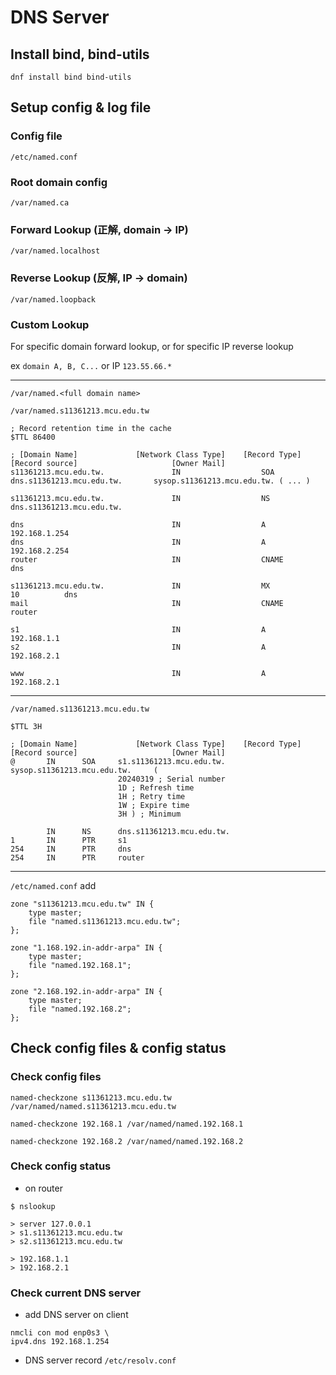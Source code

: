 # DNS Server
## Install bind, bind-utils
`dnf install bind bind-utils`

## Setup config & log file
### Config file
`/etc/named.conf`

### Root domain config
`/var/named.ca`

### Forward Lookup (正解, domain -> IP)
`/var/named.localhost`

### Reverse Lookup (反解, IP -> domain)
`/var/named.loopback`

### Custom Lookup
For specific domain forward lookup, or for specific IP reverse lookup

ex `domain A, B, C...` or IP `123.55.66.*`

---

`/var/named.<full domain name>`

`/var/named.s11361213.mcu.edu.tw`
```
; Record retention time in the cache
$TTL 86400

; [Domain Name]             [Network Class Type]    [Record Type]           [Record source]                     [Owner Mail]
s11361213.mcu.edu.tw.               IN                  SOA             dns.s11361213.mcu.edu.tw.       sysop.s11361213.mcu.edu.tw. ( ... )

s11361213.mcu.edu.tw.               IN                  NS              dns.s11361213.mcu.edu.tw.

dns                                 IN                  A               192.168.1.254
dns                                 IN                  A               192.168.2.254
router                              IN                  CNAME           dns

s11361213.mcu.edu.tw.               IN                  MX              10          dns
mail                                IN                  CNAME           router

s1                                  IN                  A               192.168.1.1
s2                                  IN                  A               192.168.2.1

www                                 IN                  A               192.168.2.1

```

---

`/var/named.s11361213.mcu.edu.tw`
```
$TTL 3H

; [Domain Name]             [Network Class Type]    [Record Type]           [Record source]                     [Owner Mail]
@       IN      SOA     s1.s11361213.mcu.edu.tw.        sysop.s11361213.mcu.edu.tw.     (
                        20240319 ; Serial number
                        1D ; Refresh time
                        1H ; Retry time
                        1W ; Expire time
                        3H ) ; Minimum

        IN      NS      dns.s11361213.mcu.edu.tw.
1       IN      PTR     s1
254     IN      PTR     dns
254     IN      PTR     router

```

---

`/etc/named.conf` add
```
zone "s11361213.mcu.edu.tw" IN {
    type master;
    file "named.s11361213.mcu.edu.tw";
};

zone "1.168.192.in-addr-arpa" IN {
    type master;
    file "named.192.168.1";
};

zone "2.168.192.in-addr-arpa" IN {
    type master;
    file "named.192.168.2";
};
```

## Check config files & config status
### Check config files
`named-checkzone s11361213.mcu.edu.tw /var/named/named.s11361213.mcu.edu.tw`

`named-checkzone 192.168.1 /var/named/named.192.168.1`

`named-checkzone 192.168.2 /var/named/named.192.168.2`

### Check config status
- on router
```
$ nslookup

> server 127.0.0.1
> s1.s11361213.mcu.edu.tw
> s2.s11361213.mcu.edu.tw

> 192.168.1.1
> 192.168.2.1
```

### Check current DNS server
- add DNS server on client
```
nmcli con mod enp0s3 \
ipv4.dns 192.168.1.254
```

- DNS server record
`/etc/resolv.conf`